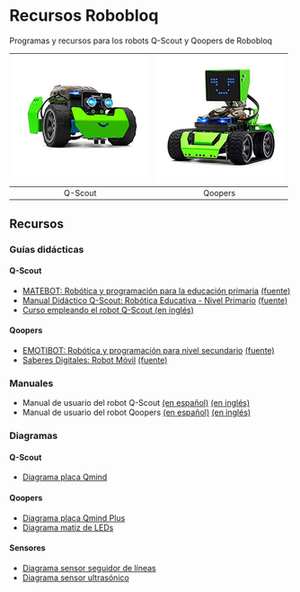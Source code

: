 # Recursos Robobloq

Programas y recursos para los robots Q-Scout y Qoopers de Robobloq

| ![imagen del robot Q-Scout](imagenes/qscout.jpg) | ![imagen del robot Qoopers](imagenes/qoopers.jpg) |
|:------------------------------------------------:|:-------------------------------------------------:|
|                     Q-Scout                      |                      Qoopers                      |

## Recursos

### Guías didácticas

#### Q-Scout

* [MATEBOT: Robótica y programación para la educación primaria](documentos/guias_didacticas/q-scout/mate-bot-primaria.pdf) [(fuente)](https://www.educ.ar/recursos/132637/guia-didactica-del-eje-matebot)
* [Manual Didáctico Q-Scout: Robótica Educativa - Nivel Primario](documentos/guias_didacticas/q-scout/manual_didactico_Q-Scout-robotica_educativa–nivel_primario.pdf) [(fuente)](http://portaleducativo.sanjuan.edu.ar/biblioteca-virtual/contenidos-digitales-5-2021/)
* [Curso empleando el robot Q-Scout (en inglés)](documentos/guias_didacticas/q-scout/Q-scout-course-EN.pdf)

#### Qoopers

* [EMOTIBOT: Robótica y programación para nivel secundario](documentos/guias_didacticas/qoopers/emotibot-secundaria.pdf) [(fuente)](https://www.educ.ar/recursos/150809/guia-didactica-del-eje-emotibot-para-nivel-secundario) 
* [Saberes Digitales: Robot Móvil](documentos/guias_didacticas/qoopers/manual_didactico-robot_movil.pdf) [(fuente)](https://saberesdigitales.educar.gob.ar/ROBOT%20M%C3%93VIL)

### Manuales

* Manual de usuario del robot Q-Scout [(en español)](documentos/manuales/q-scout/manual-Q-Scout-v02.pdf) [(en inglés)](documentos/manuales/q-scout/Q-scout_User_Manual.pdf)
* Manual de usuario del robot Qoopers [(en español)](documentos/manuales/qoopers/manual-Qoopers-v02.pdf) [(en inglés)](documentos/manuales/qoopers/Qoopers-User_Manual.pdf)

### Diagramas

#### Q-Scout

* [Diagrama placa Qmind](documentos/open_hardware/qmind/K2-Mainboard-SCH.pdf)

#### Qoopers

* [Diagrama placa Qmind Plus](documentos/open_hardware/qmind_plus/K1-Mainboard-SCH.pdf)
* [Diagrama matiz de LEDs](documentos/open_hardware/qmind_plus/K1-LED-V2.0-SCH.pdf)

#### Sensores

* [Diagrama sensor seguidor de líneas](documentos/open_hardware/electronic_module/Line_Follower_Sensor-V1.0-SCH.pdf)
* [Diagrama sensor ultrasónico](documentos/open_hardware/electronic_module/Ultrasonic_Sensor-V1.0-SCH.pdf)
